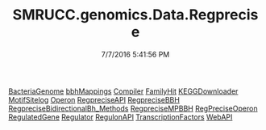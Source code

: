 ﻿---
title: SMRUCC.genomics.Data.Regprecise
date: 7/7/2016 5:41:56 PM
---

[BacteriaGenome](T-SMRUCC.genomics.Data.Regprecise.BacteriaGenome.html)
[bbhMappings](T-SMRUCC.genomics.Data.Regprecise.bbhMappings.html)
[Compiler](T-SMRUCC.genomics.Data.Regprecise.Compiler.html)
[FamilyHit](T-SMRUCC.genomics.Data.Regprecise.FamilyHit.html)
[KEGGDownloader](T-SMRUCC.genomics.Data.Regprecise.KEGGDownloader.html)
[MotifSitelog](T-SMRUCC.genomics.Data.Regprecise.MotifSitelog.html)
[Operon](T-SMRUCC.genomics.Data.Regprecise.Operon.html)
[RegpreciseAPI](T-SMRUCC.genomics.Data.Regprecise.RegpreciseAPI.html)
[RegpreciseBBH](T-SMRUCC.genomics.Data.Regprecise.RegpreciseBBH.html)
[RegpreciseBidirectionalBh_Methods](T-SMRUCC.genomics.Data.Regprecise.RegpreciseBidirectionalBh_Methods.html)
[RegpreciseMPBBH](T-SMRUCC.genomics.Data.Regprecise.RegpreciseMPBBH.html)
[RegPreciseOperon](T-SMRUCC.genomics.Data.Regprecise.RegPreciseOperon.html)
[RegulatedGene](T-SMRUCC.genomics.Data.Regprecise.RegulatedGene.html)
[Regulator](T-SMRUCC.genomics.Data.Regprecise.Regulator.html)
[RegulonAPI](T-SMRUCC.genomics.Data.Regprecise.RegulonAPI.html)
[TranscriptionFactors](T-SMRUCC.genomics.Data.Regprecise.TranscriptionFactors.html)
[WebAPI](T-SMRUCC.genomics.Data.Regprecise.WebAPI.html)
